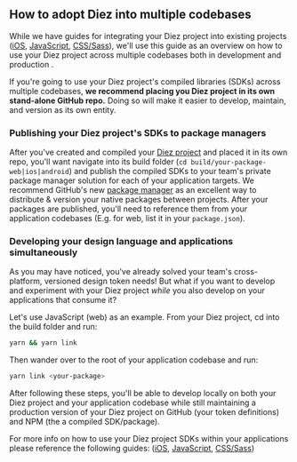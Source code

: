 ## How to adopt Diez into multiple codebases

While we have guides for integrating your Diez project into existing projects ([iOS](/existing-project-integration/ios), [JavaScript](/existing-project-integration/JavasScript), [CSS/Sass](/existing-project-integration/css-sass)), we'll use this guide as an overview on how to use your Diez project across multiple codebases both in development and production .

If you're going to use your Diez project's compiled libraries (SDKs) across multiple codebases, **we recommend placing you Diez project in its own stand-alone GitHub repo.** Doing so will make it easier to develop, maintain, and version as its own entity.

### Publishing your Diez project's SDKs to package managers
After you've created and compiled your [Diez project](/getting-started/#set-up) and placed it in its own repo, you'll want navigate into its build folder (`cd build/your-package-web|ios|android`) and publish the compiled SDKs to your team's private package manager solution for each of your application targets.  We recommend GitHub's new [package manager](https://help.github.com/en/github/managing-packages-with-github-packages/about-github-packages) as an excellent way to distribute & version your native packages between projects. After your packages are published, you'll need to reference them from your application codebases (E.g. for web, list it in your `package.json`).

### Developing your design language and applications simultaneously
As you may have noticed, you've already solved your team's cross-platform, versioned design token needs! But what if you want to develop and experiment with your Diez project *while* you also develop on your applications that consume it?

Let's use JavaScript (web) as an example. From your Diez project, cd into the build folder and run:
```bash
yarn && yarn link
```

Then wander over to the root of your application codebase and run:
```bash
yarn link <your-package>
```

After following these steps, you'll be able to develop locally on both your Diez project and your application codebase while still maintaining a production version of your Diez project on GitHub (your token definitions) and NPM (the a compiled SDK/package).

For more info on how to use your Diez project SDKs within your applications please reference the following guides: ([iOS](/existing-project-integration/ios), [JavaScript](/existing-project-integration/javascript), [CSS/Sass](/existing-project-integration/css-sass))
